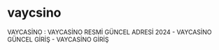 # vaycsino
VAYCASİNO : VAYCASİNO RESMİ GÜNCEL ADRESİ 2024 - VAYCASİNO GÜNCEL GİRİŞ - VAYCASİNO GİRİŞ
